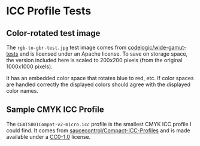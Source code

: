 # ICC Profile Tests

## Color-rotated test image

The `rgb-to-gbr-test.jpg` test image comes from
[codelogic/wide-gamut-tests](https://github.com/codelogic/wide-gamut-tests)
and is licensed under an Apache license. To save on storage space,
the version included here is scaled to 200x200 pixels (from the
original 1000x1000 pixels).

It has an embedded color space that rotates blue to red, etc. If
color spaces are handled correctly the displayed colors should agree
with the displayed color names.

## Sample CMYK ICC Profile

The `CGATS001Compat-v2-micro.icc` profile is the smallest CMYK ICC
profile I could find. It comes from
[saucecontrol/Compact-ICC-Profiles](https://github.com/saucecontrol/Compact-ICC-Profiles)
and is made available under a
[CC0-1.0](https://creativecommons.org/publicdomain/zero/1.0/) license.
